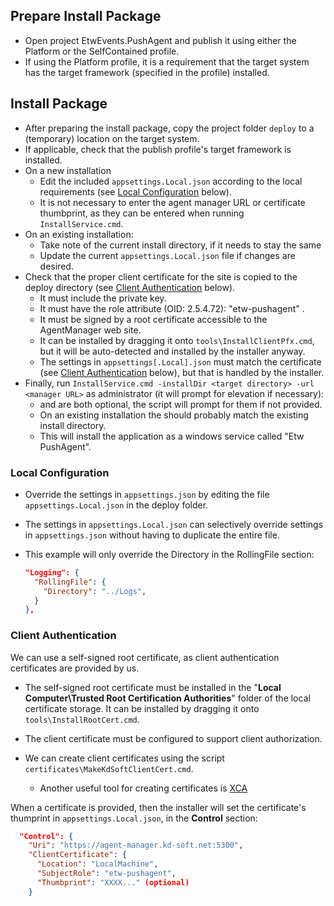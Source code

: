 ## Prepare Install Package

- Open project EtwEvents.PushAgent and publish it using either the Platform or the SelfContained profile.
- If using the Platform profile, it is a requirement that the target system has the target framework (specified in the profile) installed.

## Install Package

- After preparing the install package, copy the project folder `deploy` to a (temporary) location on the target system.
- If applicable, check that the publish profile's target framework is installed.
- On a new installation
  - Edit the included `appsettings.Local.json` according to the local requirements (see [Local Configuration](#local-configuration) below).
  - It is not necessary to enter the agent manager URL or certificate thumbprint, as they can be entered when running `InstallService.cmd`.
- On an existing installation:
  - Take note of the current install directory, if it needs to stay the same
  - Update the current `appsettings.Local.json` file if changes are desired.
- Check that the proper client certificate for the site is copied to the deploy directory (see [Client Authentication](#client-authentication) below).
  - It must include the private key.
  - It must have the role attribute (OID: 2.5.4.72): "etw-pushagent" .
  - It must be signed by a root certificate accessible to the AgentManager web site.
  - It can be installed by dragging it onto `tools\InstallClientPfx.cmd`, but it will be auto-detected and installed by the installer anyway.
  - The settings in `appsettings[.Local].json` must match the certificate (see [Client Authentication](#client-authentication) below), 
    but that is handled by the installer.
- Finally, run `InstallService.cmd -installDir <target directory> -url <manager URL>` as administrator (it will prompt for elevation if necessary):
  - <target directory> and <manager URL> are both optional, the script will prompt for them if not provided.
  - On an existing installation the <target directory> should probably match the existing install directory.
  - This will install the application as a windows service called "Etw PushAgent".

### Local Configuration

- Override the settings in `appsettings.json` by editing the file `appsettings.Local.json` in the deploy folder.

- The settings in `appsettings.Local.json` can selectively override settings in `appsettings.json` without having to duplicate the entire file.

- This example will only override the Directory in the RollingFile section:
  
  ```json
  "Logging": {
    "RollingFile": {
      "Directory": "../Logs",
    }
  },
  ```

### Client Authentication

We can use a self-signed root certificate, as client authentication certificates are provided by us. 

- The self-signed root certificate must be installed in the "**Local Computer\Trusted Root Certification Authorities**" folder of the local certificate storage. It can be installed by dragging it onto `tools\InstallRootCert.cmd`.

- The client certificate must be configured to support client authorization.

- We can create client certificates using the script `certificates\MakeKdSoftClientCert.cmd`.
  
  - Another useful tool for creating certificates is [XCA](https://www.hohnstaedt.de/xca/)

When a certificate is provided, then the installer will set the certificate's thumprint in `appsettings.Local.json`, in the **Control** section:

```json
  "Control": {
    "Uri": "https://agent-manager.kd-soft.net:5300",
    "ClientCertificate": {
      "Location": "LocalMachine",
      "SubjectRole": "etw-pushagent",
      "Thumbprint": "XXXX..." (optional)
    }
```
